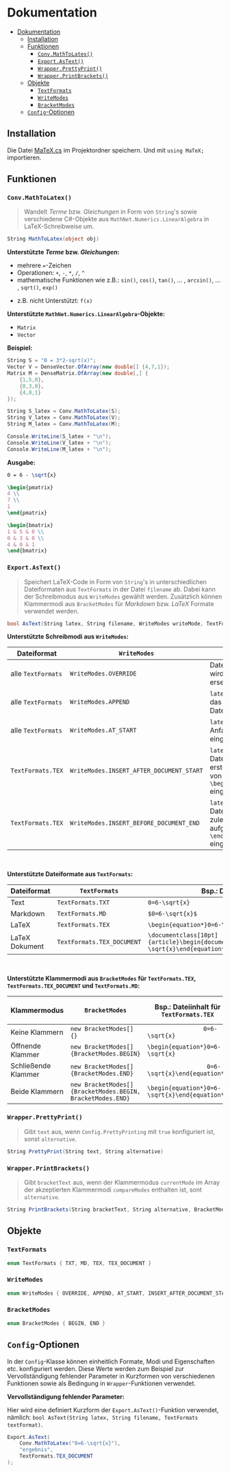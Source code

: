 
# Dokumentation

- [Dokumentation](#dokumentation)
  - [Installation](#installation)
  - [Funktionen](#funktionen)
    - [`Conv.MathToLatex()`](#convmathtolatex)
    - [`Export.AsText()`](#exportastext)
    - [`Wrapper.PrettyPrint()`](#wrapperprettyprint)
    - [`Wrapper.PrintBrackets()`](#wrapperprintbrackets)
  - [Objekte](#objekte)
    - [`TextFormats`](#textformats)
    - [`WriteModes`](#writemodes)
    - [`BracketModes`](#bracketmodes)
  - [`Config`-Optionen](#config-optionen)

## Installation

Die Datei [MaTeX.cs](MaTeX.cs) im Projektordner speichern. Und mit `using MaTeX;` importieren.

## Funktionen

### `Conv.MathToLatex()`

>Wandelt *Terme* bzw. *Gleichungen* in Form von `String`'s sowie verschiedene C#-Objekte aus `MathNet.Numerics.LinearAlgebra` in LaTeX-Schreibweise um.

```cs
String MathToLatex(object obj)
```

**Unterstützte *Terme* bzw. *Gleichungen*:**

- mehrere `=`-Zeichen
- Operationen: `+`, `-`, `*`, `/`, `^`
- mathematische Funktionen wie z.B.: `sin()`, `cos()`, `tan()`, ... , `arcsin()`, ... , `sqrt()`, `exp()`
<!-- -->
- z.B. nicht Unterstützt: `f(x)`

**Unterstützte `MathNet.Numerics.LinearAlgebra`-Objekte:**

- `Matrix`
- `Vector`

**Beispiel:**

```cs
String S = "0 = 3*2-sqrt(x)";
Vector V = DenseVector.OfArray(new double[] {4,7,1});
Matrix M = DenseMatrix.OfArray(new double[,] {
    {1,5,0},
    {0,3,0},
    {4,0,1}
});

String S_latex = Conv.MathToLatex(S);
String V_latex = Conv.MathToLatex(V);
String M_latex = Conv.MathToLatex(M);

Console.WriteLine(S_latex + "\n");
Console.WriteLine(V_latex + "\n");
Console.WriteLine(M_latex + "\n");
```

**Ausgabe:**

```latex
0 = 6 - \sqrt{x}

\begin{pmatrix}
4 \\
7 \\
1 
\end{pmatrix}

\begin{bmatrix}
1 & 5 & 0 \\
0 & 3 & 0 \\
4 & 0 & 1 
\end{bmatrix}
```

### `Export.AsText()`

>Speichert LaTeX-Code in Form von `String`'s in unterschiedlichen Dateiformaten aus `TextFormats` in der Datei `filename` ab. Dabei kann der Schreibmodus aus `WriteModes` gewählt werden. Zusätzlich können Klammermodi aus `BracketModes` für *Markdown* bzw. *LaTeX* Formate verwendet werden.

```cs
bool AsText(String latex, String filename, WriteModes writeMode, TextFormats textFormat, BracketModes[] bracketModes)
```

**Unterstützte Schreibmodi aus `WriteModes`:**

| Dateiformat        | `WriteModes`                             | Aktion                                                                               |
| ------------------ | ---------------------------------------- | ------------------------------------------------------------------------------------ |
| alle `TextFormats` | `WriteModes.OVERRIDE`                    | Datei mit `latex` wird erstellt bzw. ersetzt                                         |
| alle `TextFormats` | `WriteModes.APPEND`                      | `latex` wird an das Ende der Datei angehängt                                         |
| alle `TextFormats` | `WriteModes.AT_START`                    | `latex` wird am Anfang der Datei eingefügt                                           |
| `TextFormats.TEX`  | `WriteModes.INSERT_AFTER_DOCUMENT_START` | `latex` wird in der Datei nach dem ersten auftreten von `\begin{document}` eingefügt |
| `TextFormats.TEX`  | `WriteModes.INSERT_BEFORE_DOCUMENT_END`  | `latex` wird in der Datei vor dem zuletzt aufgetretenem `\end{document}` eingefügt   |

<br>

**Unterstützte Dateiformate aus `TextFormats`:**

| Dateiformat    | `TextFormats`              | Bsp.: Dateiinhalt                                                                                         |
| -------------- | -------------------------- | --------------------------------------------------------------------------------------------------------- |
| Text           | `TextFormats.TXT`          | `0=6-\sqrt{x}`                                                                                            |
| Markdown       | `TextFormats.MD`           | `$0=6-\sqrt{x}$`                                                                                          |
| LaTeX          | `TextFormats.TEX`          | `\begin{equation*}0=6-\sqrt{x}\end{equation*}`                                                            |
| LaTeX Dokument | `TextFormats.TEX_DOCUMENT` | `\documentclass[10pt]{article}\begin{document}\begin{equation*}0=6-\sqrt{x}\end{equation*}\end{document}` |

<br>

**Unterstützte Klammermodi aus `BracketModes` für `TextFormats.TEX`, `TextFormats.TEX_DOCUMENT` und `TextFormats.MD`:**

| Klammermodus        | `BracketModes`                                              | Bsp.: Dateiinhalt für `TextFormats.TEX`        | Bsp.: Dateiinhalt für `TextFormats.MD` |
| ------------------- | ----------------------------------------------------------- | ---------------------------------------------- | -------------------------------------- |
| Keine Klammern      | `new BracketModes[] {}`                                     | `                 0=6-\sqrt{x}               ` | ` 0=6-\sqrt{x} `                       |
| Öffnende Klammer    | `new BracketModes[] {BracketModes.BEGIN}`                   | `\begin{equation*}0=6-\sqrt{x}               ` | `$0=6-\sqrt{x} `                       |
| Schließende Klammer | `new BracketModes[] {BracketModes.END}`                     | `                 0=6-\sqrt{x}\end{equation*}` | ` 0=6-\sqrt{x}$`                       |
| Beide Klammern      | `new BracketModes[] {BracketModes.BEGIN, BracketModes.END}` | `\begin{equation*}0=6-\sqrt{x}\end{equation*}` | `$0=6-\sqrt{x}$`                       |

### `Wrapper.PrettyPrint()`

>Gibt `text` aus, wenn `Config.PrettyPrinting` mit `true` konfiguriert ist, sonst `alternative`.

```cs
String PrettyPrint(String text, String alternative)
```

### `Wrapper.PrintBrackets()`

>Gibt `bracketText` aus, wenn der Klammermodus `currentMode` im Array der akzeptierten Klammermodi `compareModes` enthalten ist, sont `alternative`.

```cs
String PrintBrackets(String bracketText, String alternative, BracketModes currentMode, BracketModes[] compareModes)
```

## Objekte

### `TextFormats`

```cs
enum TextFormats { TXT, MD, TEX, TEX_DOCUMENT }
```

### `WriteModes`

```cs
enum WriteModes { OVERRIDE, APPEND, AT_START, INSERT_AFTER_DOCUMENT_START, INSERT_BEFORE_DOCUMENT_END }
```

### `BracketModes`

```cs
enum BracketModes { BEGIN, END }
```

## `Config`-Optionen

In der `Config`-Klasse können einheitlich Formate, Modi und Eigenschaften etc. konfiguriert werden. Diese Werte werden zum Beispiel zur Vervollständigung fehlender Parameter in Kurzformen von verschiedenen Funktionen sowie als Bedingung in `Wrapper`-Funktionen verwendet.

**Vervollständigung fehlender Parameter:**

Hier wird eine definiert Kurzform der `Export.AsText()`-Funktion verwendet, nämlich: `bool AsText(String latex, String filename, TextFormats textFormat)`.

```cs
Export.AsText(
    Conv.MathToLatex("0=6-\sqrt{x}"),
    "ergebnis",
    TextFormats.TEX_DOCUMENT
);
```
